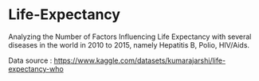 # Life-Expectancy
Analyzing the Number of Factors Influencing Life Expectancy with several diseases in the world in 2010 to 2015, namely Hepatitis B, Polio, HIV/Aids.

Data source : https://www.kaggle.com/datasets/kumarajarshi/life-expectancy-who
